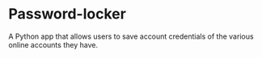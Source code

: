 # Password-locker
A Python app that allows users to save account credentials of the various online accounts they have.
